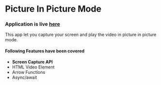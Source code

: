 # Picture In Picture Mode

### Application is live [here]('https://karan1907.github.io/picture-in-picture/')

This app let you capture your screen and play the video in picture in picture mode.

#### Following Features have been covered

- **Screen Capture API**
- HTML Video Element
- Arrow Functions
- Async/await
